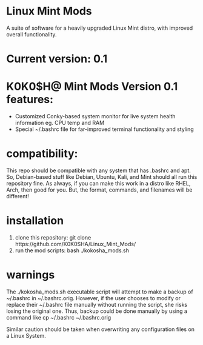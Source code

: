 # Linux Mint Mods 
A suite of software for a heavily upgraded Linux Mint distro, with improved overall functionality.

# Current version: 0.1 
# K0K0$H@ Mint Mods Version 0.1 features: 
<ul> 
  <li> Customized Conky-based system monitor for live system health information eg. CPU temp and RAM </li> 
  <li> Special ~/.bashrc file for far-improved terminal functionality and styling </li> 
</ul> 

# compatibility: 
This repo should be compatible with any system that has .bashrc and apt. So, Debian-based stuff like Debian, Ubuntu, Kali, and Mint should all run this repository fine. As always, if you can make this work in a distro like RHEL, Arch, then good for you. But, the format, commands, and filenames will be different! 

# installation
<ol>
  <li> clone this repository: git clone https://github.com/K0K0SHA/Linux_Mint_Mods/ </li> 
  <li> run the mod scripts: bash ./kokosha_mods.sh </li>
</ol> 

# warnings 
The ./kokosha_mods.sh executable script will attempt to make a backup of ~/.bashrc in ~/.bashrc.orig. However, if the user chooses to modify or replace their ~/.bashrc file manually without running the script, she risks losing the original one. Thus, backup could be done manually by using a command like   cp ~/.bashrc ~/.bashrc.orig 
 
Similar caution should be taken when overwriting any configuration files on a Linux System.
